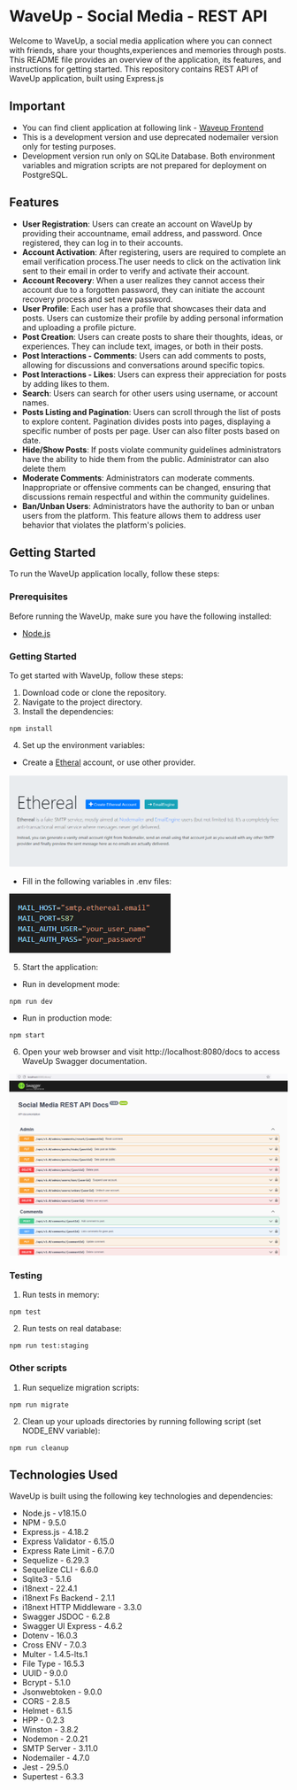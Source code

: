 # WaveUp - Social Media - REST API

Welcome to WaveUp, a social media application where you can connect with friends, share your thoughts,experiences and memories through posts.
This README file provides an overview of the application, its features, and instructions for getting started. This repository contains REST API of WaveUp application, built using Express.js 

## Important
- You can find client application at following link - [Waveup Frontend](https://www.google.com)
- This is a development version and use deprecated nodemailer version only for testing purposes. 
- Development version run only on SQLite Database. Both environment variables and migration scripts are not prepared for deployment on PostgreSQL. 

## Features
- **User Registration**: Users can create an account on WaveUp by providing their accountname, email address, and password. Once registered, they can log in to their accounts.
- **Account Activation**: After registering, users are required to complete an email verification process.The user needs to click on the activation link sent to their email in order to verify and activate their account. 
- **Account Recovery**: When a user realizes they cannot access their account due to a forgotten password, they can initiate the account recovery process and set new password.
- **User Profile**: Each user has a profile that showcases their data and posts. Users can customize their profile by adding personal information and uploading a profile picture.
- **Post Creation**: Users can create posts to share their thoughts, ideas, or experiences. They can include text, images, or both in their posts.
- **Post Interactions - Comments**: Users can add comments to posts, allowing for discussions and conversations around specific topics.
- **Post Interactions - Likes**: Users can express their appreciation for posts by adding likes to them.
- **Search**: Users can search for other users using username, or account names.
- **Posts Listing and Pagination**: Users can scroll through the list of posts to explore content. Pagination divides posts into pages, displaying a specific number of posts per page. User can also filter posts based on date.
- **Hide/Show Posts**: If posts violate community guidelines administrators have the ability to hide them  from the public. Administrator can also delete them
- **Moderate Comments**: Administrators can moderate comments. Inappropriate or offensive comments can be changed, ensuring that discussions remain respectful and within the community guidelines.
- **Ban/Unban Users**: Administrators have the authority to ban or unban users from the platform. This feature allows them to address user behavior that violates the platform's policies. 


## Getting Started
To run the WaveUp application locally, follow these steps:

### Prerequisites
Before running the WaveUp, make sure you have the following installed:
-	[Node.js](https://nodejs.org/en)

### Getting Started
To get started with WaveUp, follow these steps:

1.  Download code or clone the repository.
2.	Navigate to the project directory.
3.	Install the dependencies:
```
npm install
```
4.	Set up the environment variables:

- Create a [Etheral](https://ethereal.email/) account, or use other provider.

![](./readme/etheral.PNG)

-	Fill in the following variables in .env files:

![](./readme/env.PNG)

5.	Start the application:
- Run in development mode:
```
npm run dev
```
- Run in production mode:
```
npm start
```
6. Open your web browser and visit http://localhost:8080/docs to access WaveUp Swagger documentation.

![](./readme/swagger-docs.PNG)


### Testing 
1.	Run tests in memory:
```
npm test
```
2.	Run tests on real database:
```
npm run test:staging
```
### Other scripts
1.	Run sequelize migration scripts:
```
npm run migrate
```
2.	Clean up your uploads directories by running following script (set NODE_ENV variable):
```
npm run cleanup
```



## Technologies Used

WaveUp is built using the following key technologies and dependencies:
- Node.js - v18.15.0
- NPM - 9.5.0
- Express.js - 4.18.2
- Express Validator - 6.15.0
- Express Rate Limit - 6.7.0
- Sequelize - 6.29.3
- Sequelize CLI - 6.6.0
- Sqlite3 - 5.1.6
- i18next - 22.4.1
- i18next Fs Backend - 2.1.1
- i18next HTTP Middleware - 3.3.0
- Swagger JSDOC - 6.2.8
- Swagger UI Express - 4.6.2
- Dotenv - 16.0.3
- Cross ENV - 7.0.3
- Multer - 1.4.5-lts.1
- File Type - 16.5.3
- UUID - 9.0.0
- Bcrypt - 5.1.0
- Jsonwebtoken - 9.0.0
- CORS - 2.8.5
- Helmet - 6.1.5
- HPP - 0.2.3
- Winston - 3.8.2
- Nodemon - 2.0.21
- SMTP Server - 3.11.0
- Nodemailer - 4.7.0
- Jest - 29.5.0
- Supertest - 6.3.3





